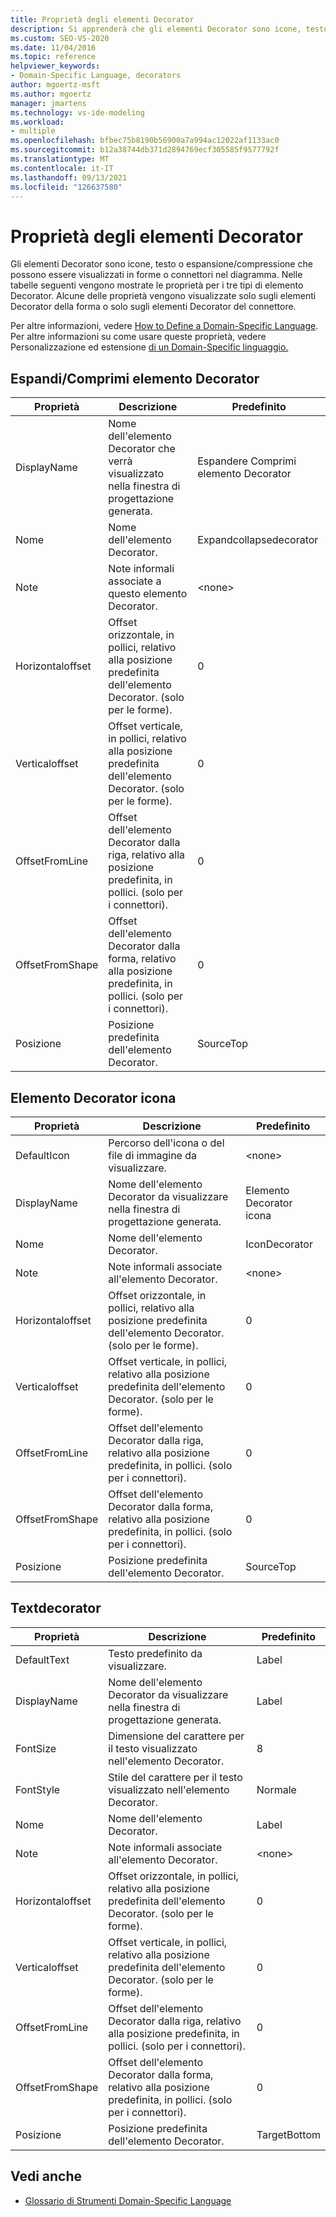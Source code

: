 ```yaml
---
title: Proprietà degli elementi Decorator
description: Si apprenderà che gli elementi Decorator sono icone, testo o caselle di espansione/compressione che possono essere visualizzate in forme o connettori nel diagramma.
ms.custom: SEO-VS-2020
ms.date: 11/04/2016
ms.topic: reference
helpviewer_keywords:
- Domain-Specific Language, decorators
author: mgoertz-msft
ms.author: mgoertz
manager: jmartens
ms.technology: vs-ide-modeling
ms.workload:
- multiple
ms.openlocfilehash: bfbec75b8190b56900a7a994ac12022af1133ac0
ms.sourcegitcommit: b12a38744db371d2894769ecf305585f9577792f
ms.translationtype: MT
ms.contentlocale: it-IT
ms.lasthandoff: 09/13/2021
ms.locfileid: "126637580"
---
```

# <a name="properties-of-decorators"></a>Proprietà degli elementi Decorator
Gli elementi Decorator sono icone, testo o espansione/compressione che possono essere visualizzati in forme o connettori nel diagramma. Nelle tabelle seguenti vengono mostrate le proprietà per i tre tipi di elemento Decorator. Alcune delle proprietà vengono visualizzate solo sugli elementi Decorator della forma o solo sugli elementi Decorator del connettore.

 Per altre informazioni, vedere [How to Define a Domain-Specific Language](../modeling/how-to-define-a-domain-specific-language.md). Per altre informazioni su come usare queste proprietà, vedere Personalizzazione ed estensione [di un Domain-Specific linguaggio.](../modeling/customizing-and-extending-a-domain-specific-language.md)

## <a name="expandcollapse-decorator"></a>Espandi/Comprimi elemento Decorator

|Proprietà|Descrizione|Predefinito|
|-|-|-|
|DisplayName|Nome dell'elemento Decorator che verrà visualizzato nella finestra di progettazione generata.|Espandere Comprimi elemento Decorator|
|Nome|Nome dell'elemento Decorator.|Expandcollapsedecorator|
|Note|Note informali associate a questo elemento Decorator.|\<none>|
|Horizontaloffset|Offset orizzontale, in pollici, relativo alla posizione predefinita dell'elemento Decorator. (solo per le forme).|0|
|Verticaloffset|Offset verticale, in pollici, relativo alla posizione predefinita dell'elemento Decorator. (solo per le forme).|0|
|OffsetFromLine|Offset dell'elemento Decorator dalla riga, relativo alla posizione predefinita, in pollici. (solo per i connettori).|0|
|OffsetFromShape|Offset dell'elemento Decorator dalla forma, relativo alla posizione predefinita, in pollici. (solo per i connettori).|0|
|Posizione|Posizione predefinita dell'elemento Decorator.|SourceTop|

## <a name="icon-decorator"></a>Elemento Decorator icona

|Proprietà|Descrizione|Predefinito|
|-|-|-|
|DefaultIcon|Percorso dell'icona o del file di immagine da visualizzare.|\<none>|
|DisplayName|Nome dell'elemento Decorator da visualizzare nella finestra di progettazione generata.|Elemento Decorator icona|
|Nome|Nome dell'elemento Decorator.|IconDecorator|
|Note|Note informali associate all'elemento Decorator.|\<none>|
|Horizontaloffset|Offset orizzontale, in pollici, relativo alla posizione predefinita dell'elemento Decorator. (solo per le forme).|0|
|Verticaloffset|Offset verticale, in pollici, relativo alla posizione predefinita dell'elemento Decorator. (solo per le forme).|0|
|OffsetFromLine|Offset dell'elemento Decorator dalla riga, relativo alla posizione predefinita, in pollici. (solo per i connettori).|0|
|OffsetFromShape|Offset dell'elemento Decorator dalla forma, relativo alla posizione predefinita, in pollici. (solo per i connettori).|0|
|Posizione|Posizione predefinita dell'elemento Decorator.|SourceTop|

## <a name="textdecorator"></a>Textdecorator

|Proprietà|Descrizione|Predefinito|
|-|-|-|
|DefaultText|Testo predefinito da visualizzare.|Label|
|DisplayName|Nome dell'elemento Decorator da visualizzare nella finestra di progettazione generata.|Label|
|FontSize|Dimensione del carattere per il testo visualizzato nell'elemento Decorator.|8|
|FontStyle|Stile del carattere per il testo visualizzato nell'elemento Decorator.|Normale|
|Nome|Nome dell'elemento Decorator.|Label|
|Note|Note informali associate all'elemento Decorator.|\<none>|
|Horizontaloffset|Offset orizzontale, in pollici, relativo alla posizione predefinita dell'elemento Decorator. (solo per le forme).|0|
|Verticaloffset|Offset verticale, in pollici, relativo alla posizione predefinita dell'elemento Decorator. (solo per le forme).|0|
|OffsetFromLine|Offset dell'elemento Decorator dalla riga, relativo alla posizione predefinita, in pollici. (solo per i connettori).|0|
|OffsetFromShape|Offset dell'elemento Decorator dalla forma, relativo alla posizione predefinita, in pollici. (solo per i connettori).|0|
|Posizione|Posizione predefinita dell'elemento Decorator.|TargetBottom|

## <a name="see-also"></a>Vedi anche

- [Glossario di Strumenti Domain-Specific Language](/previous-versions/bb126564(v=vs.100))